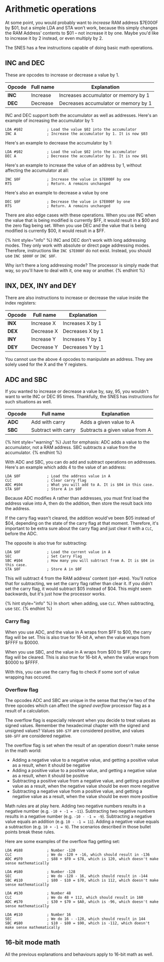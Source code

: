 # Arithmetic operations

At some point, you would probably want to *increase* RAM address $7E000F by $01, but a simple LDA and STA won’t work, because this simply changes the RAM Address’ contents to $01 – not increase it by one. Maybe you'd like to increase it by 2 instead, or even multiply by 2.

The SNES has a few instructions capable of doing basic math operations.

## INC and DEC
These are opcodes to increase or decrease a value by 1.

|Opcode|Full name|Explanation|
|-|-|-|
|**INC**|Increase|Increases accumulator or memory by 1|
|**DEC**|Decrease|Decreases accumulator or memory by 1|

INC and DEC support both the accumulator as well as addresses. Here's an example of increasing the accumulator by 1:
```
LDA #$02           ; Load the value $02 into the accumulator
INC A              ; Increase the accumulator by 1. It is now $03
```
Here's an example to decrease the accumulator by 1:
```
LDA #$02           ; Load the value $02 into the accumulator
DEC A              ; Decrease the accumulator by 1. It is now $01
```

Here's an example to increase the value of an address by 1, without affecting the accumulator at all:
```
INC $0F            ; Increase the value in $7E000F by one
RTS                ; Return. A remains unchanged
```
Here's also an example to decrease a value by one
```
DEC $0F            ; Decrease the value in $7E000F by one
RTS                ; Return. A remains unchanged
```

There are also edge cases with these operations. When you use INC when the value that is being modified is currently $FF, it would result in a $00 and the zero flag being set. When you use DEC and the value that is being modified is currently $00, it would result in a $FF.

{% hint style="info" %}
INC and DEC don’t work with long addressing modes. They only work with absolute or direct page addressing modes. Therefore, instructions like `INC $7E000F` do not exist. Instead, you should use `INC $000F` or `INC $0F`.

Why isn’t there a long addressing mode? The processor is simply made that way, so you'll have to deal with it, one way or another.
{% endhint %}

## INX, DEX, INY and DEY
There are also instructions to increase or decrease the value inside the index registers:

|Opcode|Full name|Explanation|
|-|-|-|
|**INX**|Increase X|Increases X by 1|
|**DEX**|Decrease X|Decreases X by 1|
|**INY**|Increase Y|Increases Y by 1|
|**DEY**|Decrease Y|Decreases Y by 1|

You cannot use the above 4 opcodes to manipulate an address. They are solely used for the X and the Y registers.

## ADC and SBC
If you wanted to increase or decrease a value by, say, 95, you wouldn't want to write INC or DEC 95 times. Thankfully, the SNES has instructions for such situations as well.

|Opcode|Full name|Explanation|
|-|-|-|
|**ADC**|Add with carry|Adds a given value to A|
|**SBC**|Subtract with carry|Subtracts a given value from A|

{% hint style="warning" %}
Just for emphasis: ADC adds a value to the accumulator, not a RAM address. SBC subtracts a value from the accumulator.
{% endhint %}

With ADC and SBC, you can do add and subtract operations on addresses. Here's an example which adds 4 to the value of an address:
```
LDA $0F            ; Load the address value in A
CLC                ; Clear carry flag
ADC #$04           ; What you will add to A. It is $04 in this case.
STA $0F            ; Store A in $0F
```
Because ADC modifies A rather than addresses, you must first load the address value into A, then do the addition, then store the result back into the address. 

If the carry flag wasn't cleared, the addition would've been $05 instead of $04, depending on the state of the carry flag at that moment. Therefore, it's important to be extra sure about the carry flag and just clear it with a `CLC`, before the ADC.

The opposite is also true for subtracting:

```
LDA $0F            ; Load the current value in A
SEC                ; Set Carry Flag
SBC #$04           ; How many you will subtract from A. It is $04 in this case.
STA $0F            ; Store A in $0F
```
This will subtract 4 from the RAM address’ content (`$0F-#$04`). You'll notice that for subtracting, we set the carry flag rather than clear it. If you didn’t set the carry flag, it would subtract $05 instead of $04. This might seem backwards, but it's just how the processor works.

{% hint style="info" %}
In short: when adding, use `CLC`. When subtracting, use `SEC`.
{% endhint %}

### Carry flag
When you use ADC, and the value in A wraps from $FF to $00, the carry flag will be set. This is also true for 16-bit A, when the value wraps from $FFFF to $0000.

When you use SBC, and the value in A wraps from $00 to $FF, the carry flag will be cleared. This is also true for 16-bit A, when the value wraps from $0000 to $FFFF.

With this, you can use the carry flag to check if some sort of value wrapping has occured.

### Overflow flag
The opcodes ADC and SBC are unique in the sense that they're two of the three opcodes which can affect the *signed overflow* processor flag as a result of a calculation.

The overflow flag is especially relevant when you decide to treat values as signed values. Remember the hexadecimal chapter with the signed and unsigned values? Values `$00-$7F` are considered positive, and values `$80-$FF` are considered negative. 

The overflow flag is set when the result of an operation doesn't make sense in the math world:
* Adding a negative value to a negative value, and getting a positive value as a result, when it should be negative
* Adding a positive value to a positive value, and getting a negative value as a result, when it should be positive
* Subtracting a positive value from a negative value, and getting a positive value as a result, when the negative value should be even more negative
* Subtracting a negative value from a positive value, and getting a negative value as a result, when the value should be even more positive

Math rules are at play here. Adding two negative numbers results in a negative number (e.g. `-10 + -1 = -11`). Subtracting two negative numbers results in a negative number (e.g. `-10 - -1 = -9`). Subtracting a negative value equals an addition (e.g. `10 - -1 = 11`). Adding a negative value equals a subtraction (e.g. `10 + -1 = 9`). The scenarios described in those bullet points break these rules. 

Here are some examples of the overflow flag getting set:
```
LDA #$88           ; Number -120
CLC                ; We do -120 + -16, which should result in -136
ADC #$F0           ; $88 + $F0 = $78, which is 120, which doesn't make sense mathematically
```

```
LDA #$80           ; Number -128
SEC                ; We do -128 - 16, which should result in -144
SBC #$10           ; $80 - $10 = $70, which is 112, which doesn't make sense mathematically
```

```
LDA #$30           ; Number 48
CLC                ; We do 48 + 112, which should result in 160
ADC #$70           ; $30 + $70 = $A0, which is -96, which doesn't make sense mathematically
```

```
LDA #$10           ; Number 16
SEC                ; We do 16 - -128, which should result in 144
SBC #$80           ; $10 - $80 = $90, which is -112, which doesn't make sense mathematically
```

## 16-bit mode math
All the previous explanations and behaviours apply to 16-bit math as well.
